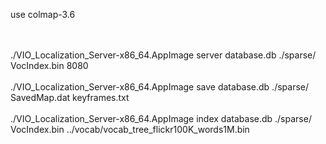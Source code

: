 use colmap-3.6




<br><br>
./VIO_Localization_Server-x86_64.AppImage server database.db ./sparse/ VocIndex.bin 8080
<br><br>
./VIO_Localization_Server-x86_64.AppImage save database.db ./sparse/ SavedMap.dat keyframes.txt
<br><br>
./VIO_Localization_Server-x86_64.AppImage index database.db ./sparse/ VocIndex.bin ../vocab/vocab_tree_flickr100K_words1M.bin
<br><br>